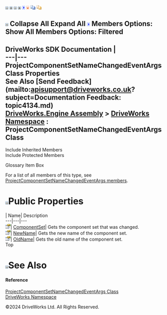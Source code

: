 ![](dotnetimages/collapse.gif) ![](dotnetimages/expand.gif) ![](dotnetimages/collapse.gif) ![](dotnetimages/expand.gif) ![](dotnetimages/drpdown.gif) ![](dotnetimages/drpdown_orange.gif) ![](dotnetimages/copycode.gif) ![](dotnetimages/copycodeHighlight.gif)

![](dotnetimages/collapse.gif) Collapse All Expand All ![](dotnetimages/drpdown.gif) Members Options: Show All  Members Options: Filtered   
---  
DriveWorks SDK Documentation  |   
---|---  
ProjectComponentSetNameChangedEventArgs Class Properties   
See Also [Send Feedback](mailto:apisupport@driveworks.co.uk?subject=Documentation Feedback: topic4134.md)  
[DriveWorks.Engine Assembly](topic2156.md) > [DriveWorks Namespace](topic2159.md) : ProjectComponentSetNameChangedEventArgs Class  
---  
  
Include Inherited Members    
Include Protected Members    


Glossary Item Box

For a list of all members of this type, see [ProjectComponentSetNameChangedEventArgs members](topic4135.md).

# ![](dotnetimages/collapse.gif)Public Properties

| Name| Description  
---|---|---  
![Public Property](dotnetimages/publicProperty.gif)| [ComponentSet](topic4140.md)| Gets the component set that was changed.   
![Public Property](dotnetimages/publicProperty.gif)| [NewName](topic4141.md)| Gets the new name of the component set.   
![Public Property](dotnetimages/publicProperty.gif)| [OldName](topic4142.md)| Gets the old name of the component set.   
Top

# ![](dotnetimages/collapse.gif)See Also

#### Reference

[ProjectComponentSetNameChangedEventArgs Class](topic4134.md)   
[DriveWorks Namespace](topic2159.md)

©2024 DriveWorks Ltd. All Rights Reserved.
